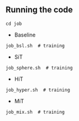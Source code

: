 ## Running the code
```
cd job
```
* Baseline
```
job_bsl.sh  # training
```
* SiT
```
job_sphere.sh  # training
```
* HiT
```
job_hyper.sh  # training
```
* MiT
```
job_mix.sh  # training
```
